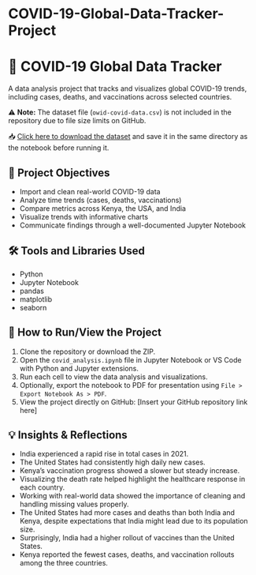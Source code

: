 # COVID-19-Global-Data-Tracker-Project
# 🦠 COVID-19 Global Data Tracker

A data analysis project that tracks and visualizes global COVID-19 trends, including cases, deaths, and vaccinations across selected countries.

⚠️ **Note:** The dataset file (`owid-covid-data.csv`) is not included in the repository due to file size limits on GitHub.

📥 [Click here to download the dataset](https://covid.ourworldindata.org/data/owid-covid-data.csv) and save it in the same directory as the notebook before running it.


## 📌 Project Objectives

* Import and clean real-world COVID-19 data
* Analyze time trends (cases, deaths, vaccinations)
* Compare metrics across Kenya, the USA, and India
* Visualize trends with informative charts
* Communicate findings through a well-documented Jupyter Notebook

## 🛠️ Tools and Libraries Used

* Python
* Jupyter Notebook
* pandas
* matplotlib
* seaborn

## 🚀 How to Run/View the Project

1. Clone the repository or download the ZIP.
2. Open the `covid_analysis.ipynb` file in Jupyter Notebook or VS Code with Python and Jupyter extensions.
3. Run each cell to view the data analysis and visualizations.
4. Optionally, export the notebook to PDF for presentation using `File > Export Notebook As > PDF`.
5. View the project directly on GitHub: \[Insert your GitHub repository link here]

## 💡 Insights & Reflections

* India experienced a rapid rise in total cases in 2021.
* The United States had consistently high daily new cases.
* Kenya’s vaccination progress showed a slower but steady increase.
* Visualizing the death rate helped highlight the healthcare response in each country.
* Working with real-world data showed the importance of cleaning and handling missing values properly.
* The United States had more cases and deaths than both India and Kenya, despite expectations that India might lead due to its population size.
* Surprisingly, India had a higher rollout of vaccines than the United States.
* Kenya reported the fewest cases, deaths, and vaccination rollouts among the three countries.
